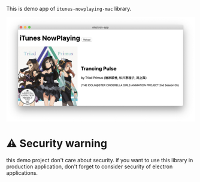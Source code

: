 This is demo app of `itunes-nowplaying-mac` library.

![screen shot of demo app](ss.png)

# :warning: Security warning

this demo project don't care about security.
if you want to use this library in production application, don't forget to consider security of electron applications.
